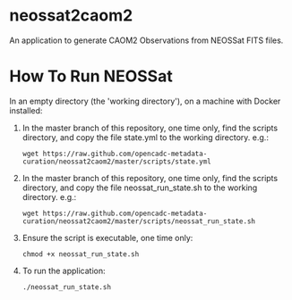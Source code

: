 # neossat2caom2
An application to generate CAOM2 Observations from NEOSSat FITS files.

# How To Run NEOSSat

In an empty directory (the 'working directory'), on a machine with Docker installed:

1. In the master branch of this repository, one time only, find the scripts directory, and copy the file state.yml to the working directory. e.g.:

   ```
   wget https://raw.github.com/opencadc-metadata-curation/neossat2caom2/master/scripts/state.yml
   ```

1. In the master branch of this repository, one time only, find the scripts directory, and copy the file neossat_run_state.sh to the working directory. e.g.:

   ```
   wget https://raw.github.com/opencadc-metadata-curation/neossat2caom2/master/scripts/neossat_run_state.sh
   ```

1. Ensure the script is executable, one time only:

   ```
   chmod +x neossat_run_state.sh
   ```

1. To run the application:

    ```
    ./neossat_run_state.sh
    ```
